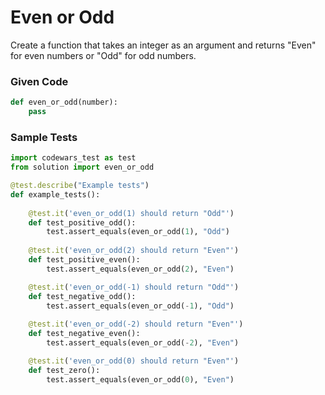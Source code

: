 # Even or Odd

Create a function that takes an integer as an argument and returns "Even" for even numbers or "Odd" for odd numbers.

### Given Code

```python
def even_or_odd(number):
    pass
```

### Sample Tests

```python
import codewars_test as test
from solution import even_or_odd

@test.describe("Example tests")
def example_tests():
    
    @test.it('even_or_odd(1) should return "Odd"')
    def test_positive_odd():
        test.assert_equals(even_or_odd(1), "Odd")
        
    @test.it('even_or_odd(2) should return "Even"')
    def test_positive_even():
        test.assert_equals(even_or_odd(2), "Even")

    @test.it('even_or_odd(-1) should return "Odd"')
    def test_negative_odd():
        test.assert_equals(even_or_odd(-1), "Odd")
            
    @test.it('even_or_odd(-2) should return "Even"')
    def test_negative_even():
        test.assert_equals(even_or_odd(-2), "Even")

    @test.it('even_or_odd(0) should return "Even"')
    def test_zero():
        test.assert_equals(even_or_odd(0), "Even")

```
